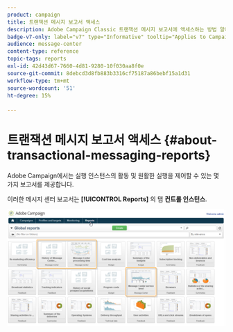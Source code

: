 ```yaml
---
product: campaign
title: 트랜잭션 메시지 보고서 액세스
description: Adobe Campaign Classic 트랜잭션 메시지 보고서에 액세스하는 방법 알아보기
badge-v7-only: label="v7" type="Informative" tooltip="Applies to Campaign Classic v7 only"
audience: message-center
content-type: reference
topic-tags: reports
exl-id: 42d43d67-7660-4d81-9280-10f030aa8f0e
source-git-commit: 8debcd3d8fb883b3316cf75187a86bebf15a1d31
workflow-type: tm+mt
source-wordcount: '51'
ht-degree: 15%

---
```


# 트랜잭션 메시지 보고서 액세스 {#about-transactional-messaging-reports}



Adobe Campaign에서는 실행 인스턴스의 활동 및 원활한 실행을 제어할 수 있는 몇 가지 보고서를 제공합니다.

이러한 메시지 센터 보고서는 **[!UICONTROL Reports]** 의 탭 **컨트롤 인스턴스**.

![](assets/messagecenter_reporting_002.png)
